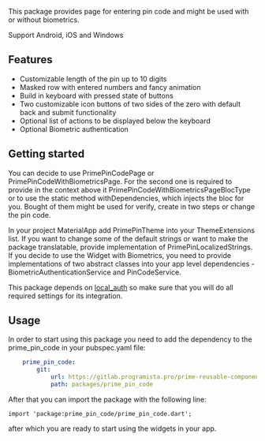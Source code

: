 This package provides page for entering pin code and might be used with or without biometrics.

Support Android, iOS and Windows

## Features

 - Customizable length of the pin up to 10 digits
 - Masked row with entered numbers and fancy animation
 - Build in keyboard with pressed state of buttons
 - Two customizable icon buttons of two sides of the zero with default back and submit functionality
 - Optional list of actions to be displayed below the keyboard
 - Optional Biometric authentication

## Getting started

You can decide to use PrimePinCodePage or PrimePinCodeWithBiometricsPage. For the second one is 
required to provide in the context above it PrimePinCodeWithBiometricsPageBlocType or to use 
the static method withDependencies, which injects the bloc for you. Bought of them might be used for 
verify, create in two steps or change the pin code.

In your project MaterialApp add PrimePinTheme into your ThemeExtensions list. If you want to change some of the default strings 
or want to make the package translatable, provide implementation of PrimePinLocalizedStrings. If you decide to use the Widget with Biometrics,
you need to provide implementations of two abstract classes into your app level dependencies - BiometricAuthenticationService and PinCodeService.

This package depends on  [local_auth](https://pub.dev/packages/local_auth) so make sure that you will do all required settings for its integration.

## Usage
In order to start using this package you need to add the dependency to the prime_pin_code in your pubspec.yaml file:
```yaml 
	prime_pin_code:
    	git:
  			url: https://gitlab.programista.pro/prime-reusable-components/flutter
      		path: packages/prime_pin_code
```

After that you can import the package with the following line:

	import 'package:prime_pin_code/prime_pin_code.dart';

after which you are ready to start using the widgets in your app.